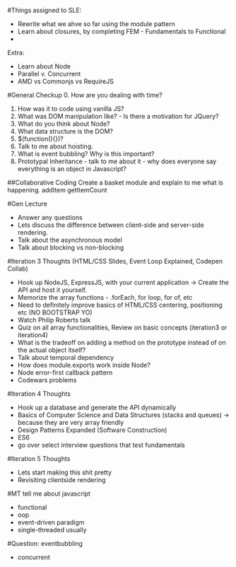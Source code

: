 #Things assigned to SLE:
* Rewrite what we ahve so far using the module pattern
* Learn about closures, by completing FEM - Fundamentals to Functional
* 

Extra:
* Learn about Node
* Parallel v. Concurrent
* AMD vs Commonjs vs RequireJS


#General Checkup
0. How are you dealing with time?
1. How was it to code using vanilla JS?
2. What was DOM manipulation like? - Is there a motivation for JQuery?
3. What do you think about Node?
4. What data structure is the DOM?
5. $(function(){})?
6. Talk to me about hoisting.
7. What is event bubbling? Why is this important?
8. Prototypal Inheritance - talk to me about it - why does everyone say everything is an object in Javascript?

##Collaborative Coding
Create a basket module and explain to me what is happening.
addItem
getItemCount

#Gen Lecture
* Answer any questions
* Lets discuss the difference between client-side and server-side rendering.
* Talk about the asynchronous model
* Talk about blocking vs non-blocking

#Iteration 3 Thoughts (HTML/CSS Slides, Event Loop Explained, Codepen Collab)
- Hook up NodeJS, ExpressJS, with your current application -> Create the API and host it yourself.
- Memorize the array functions - .forEach, for loop, for of, etc
- Need to definitely improve basics of HTML/CSS centering, positioning etc (NO BOOTSTRAP YO)
- Watch Philip Roberts talk
- Quiz on all array functionalities, Review on basic concepts (iteration3  or iteration4)
- What is the tradeoff on adding a method on the prototype instead of on the actual object itself?
- Talk about temporal dependency
- How does module.exports work inside Node?
- Node error-first callback pattern
- Codewars problems

#Iteration 4 Thoughts
- Hook up a database and generate the API dynamically
- Basics of Computer Science and Data Structures  (stacks and queues) -> because they are very array friendly
- Design Patterns Expanded (Software Construction)
- ES6
- go over select interview questions that test fundamentals

#Iteration 5 Thoughts
- Lets start making this shit pretty
- Revisiting clientside rendering

#MT
tell me about javascript
* functional
* oop
* event-driven paradigm
* single-threaded usually


#Question:
eventbubbling
* concurrent

